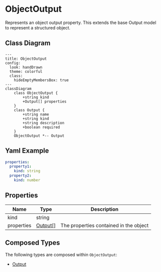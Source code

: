 # ObjectOutput

Represents an object output property.
This extends the base Output model to represent a structured object.

## Class Diagram

```mermaid
---
title: ObjectOutput
config:
  look: handDrawn
  theme: colorful
  class:
    hideEmptyMembersBox: true
---
classDiagram
    class ObjectOutput {
        +string kind
        +Output[] properties
    }
    class Output {
        +string name
        +string kind
        +string description
        +boolean required
    }
    ObjectOutput *-- Output
```

## Yaml Example

```yaml
properties:
  property1:
    kind: string
  property2:
    kind: number

```

## Properties

| Name | Type | Description |
| ---- | ---- | ----------- |
| kind | string |   |
| properties | [Output[]](Output.md) | The properties contained in the object  |

## Composed Types

The following types are composed within `ObjectOutput`:

- [Output](Output.md)
